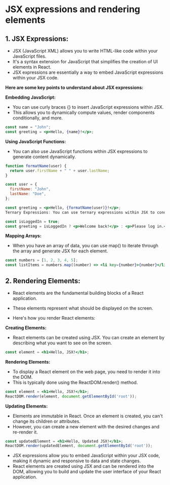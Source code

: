 # JSX expressions and rendering elements

## 1. JSX Expressions:

* JSX (JavaScript XML) allows you to write HTML-like code within your JavaScript files.
* It's a syntax extension for JavaScript that simplifies the creation of UI elements in React. 
* JSX expressions are essentially a way to embed JavaScript expressions within your JSX code. 

**Here are some key points to understand about JSX expressions:**

**Embedding JavaScript:** 
* You can use curly braces {} to insert JavaScript expressions within JSX. 
* This allows you to dynamically compute values, render components conditionally, and more.

```jsx
const name = "John";
const greeting = <p>Hello, {name}!</p>;
```

**Using JavaScript Functions:**
- You can also use JavaScript functions within JSX expressions to generate content dynamically.

```jsx
function formatName(user) {
  return user.firstName + " " + user.lastName;
}

const user = {
  firstName: "John",
  lastName: "Doe",
};

const greeting = <p>Hello, {formatName(user)}!</p>;
Ternary Expressions: You can use ternary expressions within JSX to conditionally render elements.
```

```jsx
const isLoggedIn = true;
const greeting = isLoggedIn ? <p>Welcome back!</p> : <p>Please log in.</p>;
```

**Mapping Arrays:**
*  When you have an array of data, you can use map() to iterate through the array and generate JSX for each element.

```jsx
const numbers = [1, 2, 3, 4, 5];
const listItems = numbers.map((number) => <li key={number}>{number}</li>);
```

## 2. Rendering Elements:

- React elements are the fundamental building blocks of a React application. 
- These elements represent what should be displayed on the screen. 

- Here's how you render React elements:

**Creating Elements:**
-  React elements can be created using JSX. You can create an element by describing what you want to see on the screen.

```jsx
const element = <h1>Hello, JSX!</h1>;
```

**Rendering Elements:**
- To display a React element on the web page, you need to render it into the DOM. 
- This is typically done using the ReactDOM.render() method.

```jsx
const element = <h1>Hello, JSX!</h1>;
ReactDOM.render(element, document.getElementById('root'));
```

**Updating Elements:**  
- Elements are immutable in React. Once an element is created, you can't change its children or attributes. 
- However, you can create a new element with the desired changes and re-render it.

```jsx
const updatedElement = <h1>Hello, Updated JSX!</h1>;
ReactDOM.render(updatedElement, document.getElementById('root'));
```

- JSX expressions allow you to embed JavaScript within your JSX code, making it dynamic and responsive to data and state changes. 
- React elements are created using JSX and can be rendered into the DOM, allowing you to build and update the user interface of your React application.
